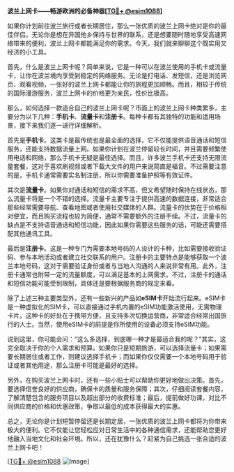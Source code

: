 **波兰上网卡——畅游欧洲的必备神器[[TG💪+ @esim1088](https://t.me/s/esim1088)]**

如果你计划前往波兰旅行或者长期居住，那么一张优质的波兰上网卡绝对是你的最佳伴侣。无论你是想在异国他乡保持与世界的联系，还是想要随时随地享受高速网络带来的便利，波兰上网卡都能满足你的需求。今天，我们就来聊聊这个既实用又经济的小工具。

首先，什么是波兰上网卡呢？简单来说，它是一种可以在波兰使用的手机卡或流量卡，让你在波兰境内享受到稳定的网络服务。无论是打电话、发短信，还是浏览网页、观看视频，一张好的波兰上网卡都能让你的旅程更加顺畅。而且，相较于传统的国际漫游服务，波兰上网卡的价格更为亲民，性价比极高。

那么，如何选择一款适合自己的波兰上网卡呢？市面上的波兰上网卡种类繁多，主要分为以下几种：**手机卡**、**流量卡**和**注册卡**。每种卡都有其独特的功能和适用场景，接下来我们逐一进行详细解析。

首先是**手机卡**。这类卡是最传统也是最全面的选择，它不仅能提供语音通话和短信服务，还能支持数据流量上网。如果你计划在波兰停留较长时间，并且需要频繁使用电话和网络，那么手机卡无疑是最佳选择。而且，许多波兰手机卡还支持无限流量套餐，这对于喜欢刷视频或者下载大文件的用户来说简直是福音。不过需要注意的是，手机卡通常需要实名制注册，所以你需要准备护照等有效证件。

其次是**流量卡**。如果你对通话和短信的需求不高，但又希望随时保持在线状态，那么流量卡将是一个不错的选择。流量卡主要专注于提供高速的数据连接，非常适合那些经常需要导航、查看地图或者使用社交媒体的人群。流量卡的优势在于价格相对便宜，而且购买流程也较为简便，通常不需要额外的注册手续。不过，流量卡的缺点是不支持语音通话和短信功能，因此如果你需要这些服务的话，可能还需要搭配其他通讯工具。

最后是**注册卡**。这是一种专门为需要本地号码的人设计的卡种，比如需要接收验证码、参与本地活动或者建立社交联系的用户。注册卡的主要特点是能够获取一个波兰本地号码，这对于需要验证身份或者与当地人沟通的人来说非常有用。此外，注册卡通常也附带一定的流量额度，可以满足基本的上网需求。不过，注册卡的通话和短信功能可能受到限制，具体还是要根据服务商的规定来看。

除了上述三种主要类型外，还有一些新兴的产品如**eSIM卡**开始流行起来。eSIM卡是一种虚拟化的SIM卡，可以直接通过手机内置的eSIM功能激活使用，无需物理卡片。这种卡的好处在于携带方便，且支持多次切换运营商，非常适合经常出国旅行的人士。当然，使用eSIM卡的前提是你所使用的设备必须支持eSIM功能。

说到这里，你可能会问：“这么多选择，到底哪一种才是最适合我的呢？”其实，这完全取决于你的个人需求和预算。如果你只是短期旅游，可以选择流量卡；如果需要长期居住或者工作，则建议选择手机卡；而如果你仅仅需要一个本地号码用于验证或者其他用途，那么注册卡可能是最好的选择。

另外，在购买波兰上网卡时，还有一些小贴士可以帮助你更好地做出决策。首先，要选择信誉良好的供应商，确保卡的质量和服务保障；其次，仔细阅读套餐内容，了解清楚包含的服务项目以及超出部分的收费标准；最后，提前做好功课，对比不同供应商的价格和优惠政策，争取以最低的成本获得最大的实惠。

总之，无论你是计划短暂停留还是长期定居，一张优质的波兰上网卡都将为你带来极大的便利。它不仅能让您轻松应对日常生活中的各种通信需求，还能帮助您更好地融入当地文化和社会环境。所以，还在犹豫什么？赶紧为自己挑选一张合适的波兰上网卡吧！

[[TG💪+ @esim1088](https://t.me/s/esim1088) ![Image](https://i.postimg.cc/4NQfJmqS/Snipaste-2025-05-13-00-14-12.png)]